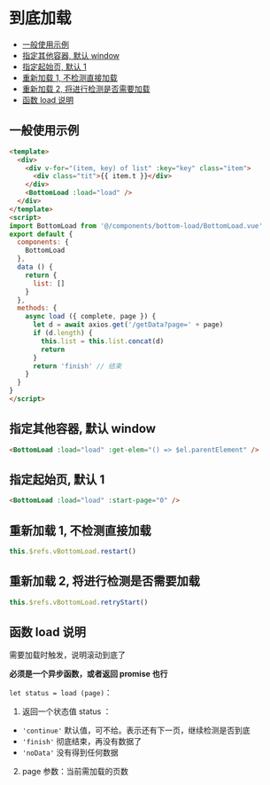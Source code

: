 # 到底加载<!-- omit in toc -->
- [一般使用示例](#%E4%B8%80%E8%88%AC%E4%BD%BF%E7%94%A8%E7%A4%BA%E4%BE%8B)
- [指定其他容器, 默认 window](#%E6%8C%87%E5%AE%9A%E5%85%B6%E4%BB%96%E5%AE%B9%E5%99%A8-%E9%BB%98%E8%AE%A4-window)
- [指定起始页, 默认 1](#%E6%8C%87%E5%AE%9A%E8%B5%B7%E5%A7%8B%E9%A1%B5-%E9%BB%98%E8%AE%A4-1)
- [重新加载 1, 不检测直接加载](#%E9%87%8D%E6%96%B0%E5%8A%A0%E8%BD%BD-1-%E4%B8%8D%E6%A3%80%E6%B5%8B%E7%9B%B4%E6%8E%A5%E5%8A%A0%E8%BD%BD)
- [重新加载 2, 将进行检测是否需要加载](#%E9%87%8D%E6%96%B0%E5%8A%A0%E8%BD%BD-2-%E5%B0%86%E8%BF%9B%E8%A1%8C%E6%A3%80%E6%B5%8B%E6%98%AF%E5%90%A6%E9%9C%80%E8%A6%81%E5%8A%A0%E8%BD%BD)
- [函数 load 说明](#%E5%87%BD%E6%95%B0-load-%E8%AF%B4%E6%98%8E)

## 一般使用示例

```html
<template>
  <div>
    <div v-for="(item, key) of list" :key="key" class="item">
      <div class="tit">{{ item.t }}</div>
    </div>
    <BottomLoad :load="load" />
  </div>
</template>
<script>
import BottomLoad from '@/components/bottom-load/BottomLoad.vue'
export default {
  components: {
    BottomLoad
  },
  data () {
    return {
      list: []
    }
  },
  methods: {
    async load ({ complete, page }) {
      let d = await axios.get('/getData?page=' + page)
      if (d.length) {
        this.list = this.list.concat(d)
        return
      }
      return 'finish' // 结束
    }
  }
}
</script>

```

## 指定其他容器, 默认 window

```html
<BottomLoad :load="load" :get-elem="() => $el.parentElement" />
```

## 指定起始页, 默认 1

```html
<BottomLoad :load="load" :start-page="0" />
```

## 重新加载 1, 不检测直接加载

```js
this.$refs.vBottomLoad.restart()
```

## 重新加载 2, 将进行检测是否需要加载

```js
this.$refs.vBottomLoad.retryStart()
```

## 函数 load 说明

需要加载时触发，说明滚动到底了

**必须是一个异步函数，或者返回 promise 也行**

`let status = load (page)`：

1. 返回一个状态值 status ：
  - `'continue'` 默认值，可不给。表示还有下一页，继续检测是否到底
  - `'finish'` 彻底结束，再没有数据了
  - `'noData'` 没有得到任何数据
2. page 参数：当前需加载的页数

